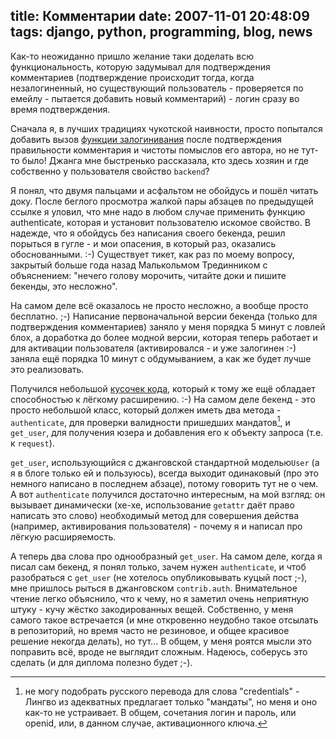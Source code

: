 title: Комментарии
date: 2007-11-01 20:48:09
tags: django, python, programming, blog, news
----


Как-то неожиданно пришло желание таки доделать всю функциональность, которую
задумывал для подтверждения комментариев (подтверждение происходит тогда, когда
незалогиненный, но существующий пользователь - проверяется по емейлу - пытается
добавить новый комментарий) - логин сразу во время подтверждения.

Сначала я, в лучших традициях чукотской наивности, просто попытался добавить
вызов [функции залогинивания][1] после подтверждения правильности комментария и
чистоты помыслов его автора, но не тут-то было! Джанга мне быстренько
рассказала, кто здесь хозяин и где собственно у пользователя свойство `backend`?

Я понял, что двумя пальцами и асфальтом не обойдусь и пошёл читать доку. После
беглого просмотра жалкой пары абзацев по предыдущей ссылке я уловил, что мне
надо в любом случае применить функцию authenticate, которая и установит
пользователю искомое свойство. В надежде, что я обойдусь без написания своего
бекенда, решил порыться в гугле - и мои опасения, в который раз, оказались
обоснованными. :-) Существует тикет, как раз по моему вопросу, закрытый больше
года назад Малькольмом Трединником с объяснением: "нечего голову морочить,
читайте доки и пишите бекенды, это несложно".

На самом деле всё оказалось не просто несложно, а вообще просто бесплатно. ;-)
Написание первоначальной версии бекенда (только для подтверждения комментариев)
заняло у меня порядка 5 минут с ловлей блох, а доработка до более модной версии,
которая теперь работает и для активации пользователя (активировался - и уже
залогинен :-) заняла ещё порядка 10 минут с обдумыванием, а как же будет лучше
это реализовать.

Получился небольшой [кусочек кода][2], который к тому же ещё обладает
способностью к лёгкому расширению. :-) На самом деле бекенд - это просто
небольшой класс, который должен иметь два метода - `authenticate`, для проверки
валидности пришедших мандатов[^1], и `get_user`, для получения
юзера и добавления его к объекту запроса (т.е. к `request`). 

`get_user`, использующийся с джанговской стандартной моделью`User` (а я в блоге
только ей и пользуюсь), всегда выходит одинаковый (про это немного написано в
последнем абзаце), потому говорить тут не о чем. А вот `authenticate` получился
достаточно интересным, на мой взгляд: он вызывает динамически (хе-хе,
использование `getattr` даёт право написать это слово) необходимый метод для
совершения действа (например, активирования пользователя) - почему я и написал
про лёгкую расширяемость.

А теперь два слова про однообразный `get_user`. На самом деле, когда я писал сам
бекенд, я понял только, зачем нужен `authenticate`, и чтоб разобраться с
`get_user` (не хотелось опубликовывать куцый пост ;-), мне пришлось рыться в
джанговском `contrib.auth`. Внимательное чтение легко объяснило, что к чему, но
я заметил очень неприятную штуку - кучу жёстко закодированных вещей. Собственно,
у меня самого такое встречается (и мне откровенно неудобно такое отсылать в
репозиторий, но время часто не резиновое, и общее красивое решение некогда
делать), но тут... В общем, у меня роятся мысли это поправить всё, вроде не
выглядит сложным. Надеюсь, соберусь это сделать (и для диплома полезно будет
;-).

[^1]: не могу подобрать русского перевода для слова "credentials" - Лингво из адекватных предлагает только "мандаты", но меня и оно как-то не устраивает. В общем, сочетания логин и пароль, или openid, или, в данном случае, активационного ключа.


[1]: http://www.djangoproject.com/documentation/authentication/#how-to-log-a-user-in "Собственно, самой функции login()"
[2]: http://trac.piranha.org.ua/browser/byteflow/accounts/backend.py "Меньше 30 строк кода :-)"
[3]: #cmt-ref-1 "Да, сноски надо автоматизировать!"
